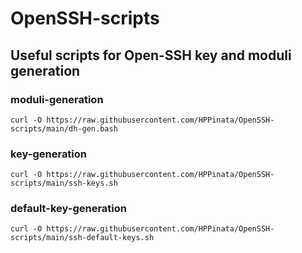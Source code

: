 # OpenSSH-scripts
## Useful scripts for Open-SSH key and moduli generation
### moduli-generation
```
curl -O https://raw.githubusercontent.com/HPPinata/OpenSSH-scripts/main/dh-gen.bash
```

### key-generation
```
curl -O https://raw.githubusercontent.com/HPPinata/OpenSSH-scripts/main/ssh-keys.sh
```

### default-key-generation
```
curl -O https://raw.githubusercontent.com/HPPinata/OpenSSH-scripts/main/ssh-default-keys.sh
```
